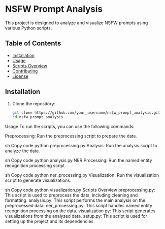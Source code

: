 # NSFW Prompt Analysis

This project is designed to analyze and visualize NSFW prompts using various Python scripts.

## Table of Contents

- [Installation](#installation)
- [Usage](#usage)
- [Scripts Overview](#scripts-overview)
- [Contributing](#contributing)
- [License](#license)

## Installation

1. Clone the repository:
   ```sh
   git clone https://github.com/your_username/nsfw_prompt_analysis.git
   cd nsfw_prompt_analysis

Usage
To run the scripts, you can use the following commands:

Preprocessing: Run the preprocessing script to prepare the data.

sh
Copy code
python preprocessing.py
Analysis: Run the analysis script to analyze the data.

sh
Copy code
python analysis.py
NER Processing: Run the named entity recognition processing script.

sh
Copy code
python ner_processing.py
Visualization: Run the visualization script to generate visualizations.

sh
Copy code
python visualization.py
Scripts Overview
preprocessing.py: This script is used to preprocess the data, including cleaning and formatting.
analysis.py: This script performs the main analysis on the preprocessed data.
ner_processing.py: This script handles named entity recognition processing on the data.
visualization.py: This script generates visualizations from the analyzed data.
setup.py: This script is used for setting up the project and its dependencies.
